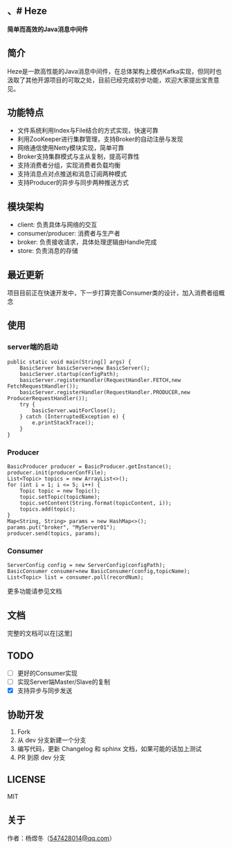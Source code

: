 、# Heze
-----------------------
**简单而高效的Java消息中间件**

## 简介

Heze是一款高性能的Java消息中间件，在总体架构上模仿Kafka实现，但同时也汲取了其他开源项目的可取之处，目前已经完成初步功能，欢迎大家提出宝贵意见。

## 功能特点
- 文件系统利用Index与File结合的方式实现，快速可靠
- 利用ZooKeeper进行集群管理，支持Broker的自动注册与发现
- 网络通信使用Netty模块实现，简单可靠
- Broker支持集群模式与主从复制，提高可靠性
- 支持消费者分组，实现消费者负载均衡
- 支持消息点对点推送和消息订阅两种模式
- 支持Producer的异步与同步两种推送方式

## 模块架构
- client: 负责具体与网络的交互
- consumer/producer: 消费者与生产者
- broker: 负责接收请求，具体处理逻辑由Handle完成
- store: 负责消息的存储


## 最近更新

项目目前正在快速开发中，下一步打算完善Consumer类的设计，加入消费者组概念


## 使用

### server端的启动
```text
public static void main(String[] args) {
    BasicServer basicServer=new BasicServer();
    basicServer.startup(configPath);
    basicServer.registerHandler(RequestHandler.FETCH,new        FetchRequestHandler());
    basicServer.registerHandler(RequestHandler.PRODUCER,new     ProducerRequestHandler());
    try {
        basicServer.waitForClose();
    } catch (InterruptedException e) {
        e.printStackTrace();
    }
}
```

### Producer
```text
BasicProducer producer = BasicProducer.getInstance();
producer.init(producerConfFile);
List<Topic> topics = new ArrayList<>();
for (int i = 1; i <= 5; i++) {
    Topic topic = new Topic();
    topic.setTopic(topicName);
    topic.setContent(String.format(topicContent, i));
    topics.add(topic);
}
Map<String, String> params = new HashMap<>();
params.put("broker", "MyServer01");
producer.send(topics, params);
```

### Consumer
``` text
ServerConfig config = new ServerConfig(configPath);
BasicConsumer consumer=new BasicConsumer(config,topicName);
List<Topic> list = consumer.poll(recordNum);
```
更多功能请参见文档

## 文档

完整的文档可以在[这里]

## TODO

- [ ] 更好的Consumer实现
- [ ] 实现Server端Master/Slave的复制
- [x] 支持异步与同步发送

## 协助开发

1. Fork
2. 从 dev 分支新建一个分支
3. 编写代码，更新 Changelog 和 sphinx 文档，如果可能的话加上测试
4. PR 到原 dev 分支

## LICENSE
MIT

## 关于
作者：杨煜冬（547428014@qq.com）
